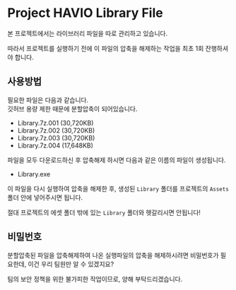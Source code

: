 # Project HAVIO Library File
본 프로젝트에서는 라이브러리 파일을 따로 관리하고 있습니다. 

따라서 프로젝트를 실행하기 전에 이 파일의 압축을 해제하는 작업을 최초 1회 잔행하셔야 합니다. 
## 사용방법
필요한 파일은 다음과 같습니다. <br>
깃허브 용량 제한 때문에 분할압축이 되어있습니다. 
* Library.7z.001 (30,720KB)
* Library.7z.002 (30,720KB)
* Library.7z.003 (30,720KB)
* Library.7z.004 (17,648KB)

파일을 모두 다운로드하신 후 압축해제 하시면 다음과 같은 이름의 파일이 생성됩니다. 
* Library.exe

이 파일을 다시 실행하여 압축을 해제한 후, 생성된 ```Library``` 폴더를 프로젝트의 ```Assets``` 폴더 안에 넣어주시면 됩니다. 

절대 프로젝트의 에셋 폴더 밖에 있는 ```Library``` 폴더와 헷갈리시면 안됩니다!
## 비밀번호
분할압축된 파일을 압축해제하여 나온 실행파일의 압축을 해제하시려면 비밀번호가 필요한데, 이건 우리 팀원만 알 수 있겠지요?

팀의 보안 정책을 위한 불가피한 작업이므로, 양해 부탁드리겠습니다. 